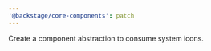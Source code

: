 ```yaml
---
'@backstage/core-components': patch
---
```


Create a component abstraction to consume system icons.
